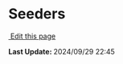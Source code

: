 # Seeders
<section class="lesli-documentation-footer">
    <p><a target="blank" href="https://github.com/LesliTech/Lesli/tree/master/docs/database/seeders.md"><i class="ri-external-link-fill"></i>&nbsp;Edit this page</a><p/>
    <p><b>Last Update: </b>2024/09/29 22:45</p>
</section>
<!-- This code was automatically generated -->
<!-- to update this docs please run rake docs:build -->
